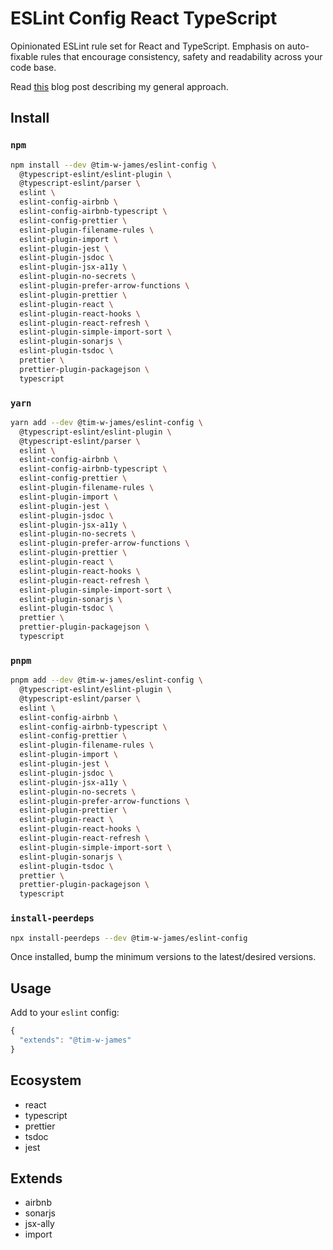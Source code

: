 # ESLint Config React TypeScript

Opinionated ESLint rule set for React and TypeScript. Emphasis on auto-fixable
rules that encourage consistency, safety and readability across your code base.

Read [this](https://timjames.dev/blog/the-best-eslint-rules-for-react-projects-30i8) blog post describing my general approach.

## Install

### `npm`

```sh
npm install --dev @tim-w-james/eslint-config \
  @typescript-eslint/eslint-plugin \
  @typescript-eslint/parser \
  eslint \
  eslint-config-airbnb \
  eslint-config-airbnb-typescript \
  eslint-config-prettier \
  eslint-plugin-filename-rules \
  eslint-plugin-import \
  eslint-plugin-jest \
  eslint-plugin-jsdoc \
  eslint-plugin-jsx-a11y \
  eslint-plugin-no-secrets \
  eslint-plugin-prefer-arrow-functions \
  eslint-plugin-prettier \
  eslint-plugin-react \
  eslint-plugin-react-hooks \
  eslint-plugin-react-refresh \
  eslint-plugin-simple-import-sort \
  eslint-plugin-sonarjs \
  eslint-plugin-tsdoc \
  prettier \
  prettier-plugin-packagejson \
  typescript
```

### `yarn`

```sh
yarn add --dev @tim-w-james/eslint-config \
  @typescript-eslint/eslint-plugin \
  @typescript-eslint/parser \
  eslint \
  eslint-config-airbnb \
  eslint-config-airbnb-typescript \
  eslint-config-prettier \
  eslint-plugin-filename-rules \
  eslint-plugin-import \
  eslint-plugin-jest \
  eslint-plugin-jsdoc \
  eslint-plugin-jsx-a11y \
  eslint-plugin-no-secrets \
  eslint-plugin-prefer-arrow-functions \
  eslint-plugin-prettier \
  eslint-plugin-react \
  eslint-plugin-react-hooks \
  eslint-plugin-react-refresh \
  eslint-plugin-simple-import-sort \
  eslint-plugin-sonarjs \
  eslint-plugin-tsdoc \
  prettier \
  prettier-plugin-packagejson \
  typescript
```

### `pnpm`

```sh
pnpm add --dev @tim-w-james/eslint-config \
  @typescript-eslint/eslint-plugin \
  @typescript-eslint/parser \
  eslint \
  eslint-config-airbnb \
  eslint-config-airbnb-typescript \
  eslint-config-prettier \
  eslint-plugin-filename-rules \
  eslint-plugin-import \
  eslint-plugin-jest \
  eslint-plugin-jsdoc \
  eslint-plugin-jsx-a11y \
  eslint-plugin-no-secrets \
  eslint-plugin-prefer-arrow-functions \
  eslint-plugin-prettier \
  eslint-plugin-react \
  eslint-plugin-react-hooks \
  eslint-plugin-react-refresh \
  eslint-plugin-simple-import-sort \
  eslint-plugin-sonarjs \
  eslint-plugin-tsdoc \
  prettier \
  prettier-plugin-packagejson \
  typescript
```

### `install-peerdeps`

```sh
npx install-peerdeps --dev @tim-w-james/eslint-config
```

Once installed, bump the minimum versions to the latest/desired versions.

## Usage

Add to your `eslint` config:

```js
{
  "extends": "@tim-w-james"
}
```

## Ecosystem

- react
- typescript
- prettier
- tsdoc
- jest

## Extends

- airbnb
- sonarjs
- jsx-ally
- import
